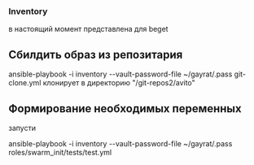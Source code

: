 ### Inventory
в настоящий момент представлена для beget

## Сбилдить образ из репозитария

ansible-playbook -i inventory --vault-password-file ~/gayrat/.pass git-clone.yml
клонирует в директорию "/git-repos2/avito"

## Формирование необходимых переменных
запусти

ansible-playbook -i inventory --vault-password-file ~/gayrat/.pass  roles/swarm_init/tests/test.yml